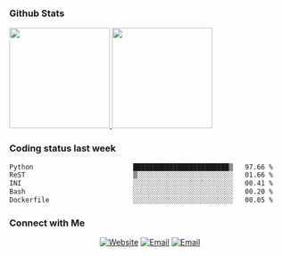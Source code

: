 
### Github Stats

<a href="https://github.com/lileixuan">
  <img height="180em" src="https://github-readme-stats.vercel.app/api?username=lileixuan&theme=buefy&show_icons=true" />
  <img height="180em" src="https://github-readme-stats.vercel.app/api/top-langs/?username=lileixuan&theme=buefy&layout=compact" />
</a>

### Coding status last week 

<!--START_SECTION:waka-->

```txt
Python                         ████████████████████████▒   97.66 %
ReST                           ▒░░░░░░░░░░░░░░░░░░░░░░░░   01.66 %
INI                            ░░░░░░░░░░░░░░░░░░░░░░░░░   00.41 %
Bash                           ░░░░░░░░░░░░░░░░░░░░░░░░░   00.20 %
Dockerfile                     ░░░░░░░░░░░░░░░░░░░░░░░░░   00.05 %
```

<!--END_SECTION:waka-->

### Connect with Me 

<p align="center">
<a href="https://www.koomu.cn/"><img alt="Website" src="https://img.shields.io/badge/Website-www.koomu.cn-blue?style=flat-square&logo=google-chrome"></a>
<a href="mailto:lileixuan@gmail.com"><img alt="Email" src="https://img.shields.io/badge/Email-lileixuan@gmail.com-blue?style=flat-square&logo=gmail"></a>
<a href="https://www.koomu.cn/rss/"><img alt="Email" src="https://img.shields.io/badge/RSS-www.koomu.cn%2Frss%2F-blue?style=flat-square&logo=rss"></a>


</p>
